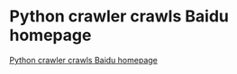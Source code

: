 # Python crawler crawls Baidu homepage
[Python crawler crawls Baidu homepage](https://aiwithcloud.com/2022/09/16/python_crawler_crawls_baidu_homepage/)